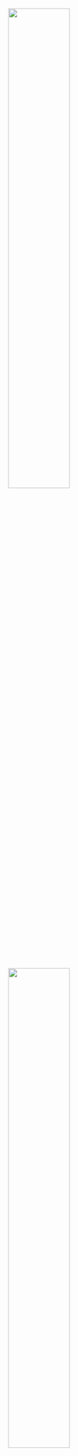 <br />
<p align="center">
    <a href="https://github.com/mosaicml/composer#gh-light-mode-only" class="only-light">
      <img src="./docs/source/_static/logo-light-mode.png" width="50%"/>
    </a>
    <!-- SETUPTOOLS_LONG_DESCRIPTION_HIDE_BEGIN -->
    <a href="https://github.com/mosaicml/composer#gh-dark-mode-only" class="only-dark">
      <img src="./docs/source/_static/logo-dark-mode.png" width="50%"/>
    </a>
    <!-- SETUPTOOLS_LONG_DESCRIPTION_HIDE_END -->
</p>

<h2><p align="center">Supercharge your Model Training</p></h2>
<h3><p align="center">Deep Learning Framework for Training at Scale</p></h3>

<h4><p align='center'>
<a href="https://www.mosaicml.com">[Website]</a>
- <a href="https://docs.mosaicml.com/projects/composer/en/stable/getting_started/installation.html">[Getting Started]</a>
- <a href="https://docs.mosaicml.com/projects/composer/">[Docs]</a>
- <a href="https://www.databricks.com/company/careers/open-positions?department=Mosaic%20AI&location=all">[We're Hiring!]</a>
</p></h4>

<p align="center">
    <a href="https://pypi.org/project/mosaicml/">
        <img alt="PyPi Version" src="https://img.shields.io/pypi/pyversions/mosaicml">
    </a>
    <a href="https://pypi.org/project/mosaicml/">
        <img alt="PyPi Package Version" src="https://img.shields.io/pypi/v/mosaicml">
    </a>
    <a href="https://pepy.tech/project/mosaicml/">
        <img alt="PyPi Downloads" src="https://static.pepy.tech/personalized-badge/mosaicml?period=month&units=international_system&left_color=grey&right_color=blue&left_text=Downloads/month">
    </a>
    <a href="https://docs.mosaicml.com/projects/composer/en/stable/">
        <img alt="Documentation" src="https://readthedocs.org/projects/composer/badge/?version=stable">
    </a>
    <a href="https://dub.sh/mcomm">
        <img alt="Chat @ Slack" src="https://img.shields.io/badge/slack-chat-2eb67d.svg?logo=slack">
    </a>
    <a href="https://github.com/mosaicml/composer/blob/dev/LICENSE">
        <img alt="License" src="https://img.shields.io/badge/License-Apache%202.0-green.svg?logo=slack">
    </a>
</p>
<br />

# **👋 elcome**

Composer is an open-source deep learning training library by [MosaicML](https://www.mosaicml.com/). Built on top of PyTorch, the Composer library makes it easier to implement distributed training workflows on large-scale clusters.

We built Composer to be **optimized for scalability and usability**, integrating best practices for efficient, multi-node training. By abstracting away low-level complexities like parallelism techniques, distributed data loading, and memory optimization, you can focus on training modern ML models and running experiments without slowing down.

We recommend using Composer to speedup your experimentation workflow if you’re training neural networks of any size, including:

- Large Language Models (LLMs)
- Diffusion models
- Embedding models (e.g. BERT)
- Transformer-based models
- Convolutional Neural Networks (CNNs)

Composer is heavily used by the MosaicML research team to train state-of-the-art models like MPT, and we open-sourced this library to enable the ML community to do the same. This framework is used by organizations in both the tech industry and the academic sphere and is continually updated with new features, bug fixes, and stability improvements for production workloads.

# **🔑 Key Features**
![Composer is to give you better workflows with the ability to maximize scale and customizability.](docs/source/_static/images/key_features.png)

We designed Composer from the ground up for modern deep learning workloads. Gone are the days of AlexNet and ResNet, when state-of-the-art models could be trained on a couple of desktop GPUs. Today, developing the latest and greatest deep learning models often requires cluster-scale hardware — but with Composer’s help, you’ll hardly notice the difference.

The heart of Composer is our Trainer abstraction: a highly optimized PyTorch training loop designed to allow both you and your model to iterate faster. Our trainer has simple ways for you to configure your parallelization scheme, data loaders, metrics, loggers, and more.

## Scalability

Whether you’re training on 1 GPU or 512 GPUs, 50MB or 10TB of data - Composer is built to keep your workflow simple.

- [**FSDP**](https://docs.mosaicml.com/projects/composer/en/stable/notes/distributed_training.html#fullyshardeddataparallel-fsdp): For large models that are too large to fit on GPUs, Composer has integrated PyTorch [FullyShardedDataParallelism](https://docs.mosaicml.com/projects/composer/en/stable/notes/distributed_training.html#fullyshardeddataparallel-fsdp) into our trainer and made it simple to efficiently parallelize custom models. We’ve found FSDP is competitive performance-wise with much more complex parallelism strategies. Alternatively, Composer also supports standard PyTorch distributed data parallelism (DDP) execution.
- [**Elastic sharded checkpointing**](https://docs.mosaicml.com/projects/composer/en/stable/notes/distributed_training.html#saving-and-loading-sharded-checkpoints-with-fsdp): Save on eight GPUs, resume on sixteen. Composer supports elastic sharded checkpointing, so you never have to worry if your sharded saved state is compatible with your new hardware setup.
- **Data streaming:** Working with large datasets? Download datasets from cloud blob storage on the fly by integrating with MosaicML [StreamingDataset](https://github.com/mosaicml/streaming) during model training.

## Customizability

Other high-level deep learning trainers provide simplicity at the cost of rigidity. When you want to add your own features, their abstractions get in your way. Composer, on the other hand, provides simple ways for you to customize our Trainer to your needs.

![Composer’s training loop has a series of events that occur at each stage in the training process.](docs/source/_static/images/traning_loop.png)

***Fig. 1:** Composer’s training loop has a series of events that occur at each stage in the training process. Callbacks are functions that users write to run at specific events. For example, our [Learning Rate Monitor Callback](https://docs.mosaicml.com/projects/composer/en/stable/api_reference/generated/composer.callbacks.LRMonitor.html#composer.callbacks.LRMonitor) logs the learning rate at every BATCH_END event.*

- [**Callbacks**](https://docs.mosaicml.com/projects/composer/en/stable/trainer/callbacks.html): Composer’s callback system allows you to insert custom logic at any point in the training loop. We’ve written callbacks to monitor memory usage, log and visualize images, and estimate your model’s remaining training time, to name a few. This feature is popular among researchers who want to implement and experiment with custom training techniques.
- [**Speedup algorithms**](https://docs.mosaicml.com/projects/composer/en/stable/examples/custom_speedup_methods.html): We draw from the latest research to create a collection of algorithmic speedups. Stack these speedups into MosaicML recipes to boost your training speeds. Our team has open-sourced the optimal combinations of speedups for different types of models.
    - **8x speedup: Stable Diffusion**
        - $200k original SD2 cost —> $50k ([Blog](https://www.mosaicml.com/blog/diffusion))
    - **7x speedup: ResNet-50 on ImageNet**
        - 3h33m —> 25m on 8xA100 ([Blog](https://www.mosaicml.com/blog/mosaic-resnet))
    - **8.8x speedup: BERT-Base Pretraining**
        - 10h —> 1.13h on 8xA100 ([Blog](https://www.mosaicml.com/blog/mosaicbert))
    - **5.4x speedup: DeepLab v3 on ADE20K**
        - 3h30m —> 39m on 8xA100 ([Blog](https://www.mosaicml.com/blog/behind-the-scenes))

## Better workflows

Composer is built to automate away low-level pain points and headaches so you can focus on the important (and fun) parts of deep learning and iterate faster.

- [**Auto-resumption**](https://docs.mosaicml.com/projects/composer/en/stable/notes/resumption.html): Failed training run? Have no fear — just re-run your code, and Composer will automatically resume from your latest saved checkpoint.
- [**CUDA OOM Prevention**](https://docs.mosaicml.com/projects/composer/en/stable/examples/auto_microbatching.html): Say goodbye to out-of-memory errors. Set your microbatch size to “auto”, and Composer will automatically select the biggest one that fits on your GPUs.
- **[Time Abstractions](https://docs.mosaicml.com/projects/composer/en/latest/trainer/time.html):** Ever messed up your conversion between update steps, epochs, samples, and tokens? Specify your training duration with custom units (epochs, batches, samples, and tokens) in your training loop with our `Time` class.

## Integrations

Integrate with the tools you know and love for experiment tracking and data streaming.

- **Cloud integrations**: Our Checkpointing and logging features have first-class support for remote storage and loading from Cloud bucket (OCI, GCP, AWS S3).
- **********Experiment tracking:********** Weights and Biases, MLFlow, CometML, and neptune.ai — the choice is yours, easily log your data to your favorite platform.

# **🚀 Getting Started**

## **📍**Prerequisites

Composer is designed for users who are comfortable with Python and have basic familiarity with deep learning fundamentals and PyTorch.

**********************************************Software requirements:**********************************************  A recent version of PyTorch.

**********************************************Hardware requirements:**********************************************  System with CUDA-compatible GPUs (AMD + RoCM coming soon!). Composer can run on CPUs, but for full benefits, we recommend using it on hardware accelerators.

## **💾 Installation**

Composer can be installed with `pip`:

<!--pytest.mark.skip-->
```bash
pip install mosaicml
```

To simplify the environment setup for Composer, we also provide a set of [pre-built Docker images](https://docs.mosaicml.com/projects/composer/en/stable/getting_started/installation.html#docker). We *highly recommend* you use our Docker images.

## **🏁 Quick Start**

Here is a code snippet demonstrating our Trainer on the MNIST dataset.

<!--pytest.mark.filterwarnings(r'ignore:Some targets have less than 1 total probability:UserWarning')-->
<!--pytest.mark.filterwarnings('ignore:Cannot split tensor of length .* into batches of size 128.*:UserWarning')-->
```python
import torch
import torch.nn as nn
import torch.nn.functional as F
from torchvision import datasets, transforms
from torch.utils.data import DataLoader

from composer import Trainer
from composer.models import ComposerClassifier
from composer.algorithms import LabelSmoothing, CutMix, ChannelsLast

class Model(nn.Module):
    """Toy convolutional neural network architecture in pytorch for MNIST."""

    def __init__(self, num_classes: int = 10):
        super().__init__()

        self.num_classes = num_classes

        self.conv1 = nn.Conv2d(1, 16, (3, 3), padding=0)
        self.conv2 = nn.Conv2d(16, 32, (3, 3), padding=0)
        self.bn = nn.BatchNorm2d(32)
        self.fc1 = nn.Linear(32 * 16, 32)
        self.fc2 = nn.Linear(32, num_classes)

    def forward(self, x):
        out = self.conv1(x)
        out = F.relu(out)
        out = self.conv2(out)
        out = self.bn(out)
        out = F.relu(out)
        out = F.adaptive_avg_pool2d(out, (4, 4))
        out = torch.flatten(out, 1, -1)
        out = self.fc1(out)
        out = F.relu(out)
        return self.fc2(out)

transform = transforms.Compose([transforms.ToTensor()])
dataset = datasets.MNIST("data", train=True, download=True, transform=transform)
train_dataloader = DataLoader(dataset, batch_size=128)

trainer = Trainer(
    model=ComposerClassifier(module=Model(), num_classes=10),
    train_dataloader=train_dataloader,
    max_duration="2ep",
    algorithms=[
        LabelSmoothing(smoothing=0.1),
        CutMix(alpha=1.0),
        ChannelsLast(),
    ],
)
trainer.fit()
```

Next, check out our [Getting Started Colab](https://colab.research.google.com/github/mosaicml/composer/blob/9f594876f957c912758e540598ac9f47a468c39d/examples/getting_started.ipynb) for a walk-through of Composer’s main features. In this tutorial, we will cover the basics of the Composer Trainer:

- Dataloader
- Trainer
- Optimizer and Scheduler
- Logging
- Training a baseline model
- Speeding up training

## **📚 Learn more**

Once you’ve completed the Quick Start, you can go through the below tutorials or our [documentation](https://docs.mosaicml.com/projects/composer/en/stable/) to further familiarize yourself with Composer.

If you have any questions, please feel free to reach out to us on our [Community Slack](https://dub.sh/mcomm)!

Here are some resources actively maintained by the Composer community to help you get started:
<table>
<thead>
  <tr>
      <th><b>Resource</b></th>
      <th><b>Details</b></th>
  </tr>
</thead>
<tbody>
    <tr>
    <td><a href="https://colab.research.google.com/github/mosaicml/composer/blob/dev/examples/finetune_huggingface.ipynb" target="_blank" rel="noopener noreferrer">Training BERTs with Composer and 🤗 </a></td>
    <td>A Colab Notebook showing how to train BERT models with Composer and 🤗!</td>
  </tr>
  <tr>
    <td><a href="https://github.com/mosaicml/llm-foundry/blob/main/TUTORIAL.md" target="_blank" rel="noopener noreferrer">Pretraining and Finetuning an LLM Tutorial</a></td>
    <td>A tutorial from MosaicML’s LLM Foundry, using MosaicML Composer, StreamingDataset, and MCLI on training and evaluating LLMs.</td>
  </tr>
  <tr>
    <td><a href="https://docs.mosaicml.com/projects/composer/en/stable/examples/migrate_from_ptl.html" target="_blank" rel="noopener noreferrer">Migrating from PyTorch Lightning</a></td>
    <td>A tutorial is to illustrating a path from working in PyTorch Lightning to working in Composer.</td>
  </tr>
  <tr>
    <td><a href="https://docs.mosaicml.com/projects/composer/en/stable/examples/finetune_huggingface.html" target="_blank" rel="noopener noreferrer">Finetuning and Pretraining HuggingFace Models</a></td>
    <td>Want to use Hugging Face models with Composer? No problem. Here, we’ll walk through using Composer to fine-tune a pretrained Hugging Face BERT model.</td>
  </tr>
  <tr>
    <td><a href="https://colab.research.google.com/github/mosaicml/composer/blob/dev/examples/custom_speedup_methods.ipynb" target="_blank" rel="noopener noreferrer">Building Speedup Methods</a></td>
    <td>A Colab Notebook showing how to build new training modifications on top of Composer</td>
  </tr>

</tbody>
</table>

# 🛠️ For Best Results, Use within the Databricks & MosaicML Ecosystem

Composer can be used on its own, but for the smoothest experience we recommend using it in combination with other components of the MosaicML ecosystem:

![We recommend that you train models with Composer, MosaicML StreamingDatasets, and Mosaic AI training.](docs/source/_static/images/ecosystem.png)

- [**Mosaic AI training**](https://www.databricks.com/product/machine-learning/mosaic-ai-training) (MCLI)- Our proprietary Command Line Interface (CLI) and Python SDK for orchestrating, scaling, and monitoring the GPU nodes and container images executing training and deployment. Used by our customers for training their own Generative AI models.
    - **To get started, [reach out here](https://www.databricks.com/company/contact) and check out our [Training](https://www.databricks.com/product/machine-learning/mosaic-ai-training) product pages**
- [**MosaicML LLM Foundry**](https://github.com/mosaicml/llm-foundry) - This open source repository contains code for training, finetuning, evaluating, and preparing LLMs for inference with [Composer](https://github.com/mosaicml/composer). Designed to be easy to use, efficient and flexible, this codebase is designed to enable rapid experimentation with the latest techniques.
- [**MosaicML StreamingDataset**](https://github.com/mosaicml/streaming) - Open-source library for fast, accurate streaming from cloud storage.
- [**MosaicML Diffusion**](https://github.com/mosaicml/diffusion) - Open-source code to train your own Stable Diffusion model on your own data.  Learn more via our blogs: ([Results](https://www.mosaicml.com/blog/stable-diffusion-2) , [Speedup Details](https://www.mosaicml.com/blog/diffusion))

# **🏆 Project Showcase**

Here are some projects and experiments that used Composer. Got something to add? Share in our [Community Slack](https://dub.sh/mcomm)!

- [**MPT Foundation Series:**](https://www.mosaicml.com/mpt) Commercially usable open source LLMs, optimized for fast training and inference and trained with Composer.
    - [MPT-7B Blog](https://www.mosaicml.com/blog/mpt-7b)
    - [MPT-7B-8k Blog](https://www.mosaicml.com/blog/long-context-mpt-7b-8k)
    - [MPT-30B Blog](https://www.mosaicml.com/blog/mpt-30b)
- [**Mosaic Diffusion Models**](https://www.mosaicml.com/blog/training-stable-diffusion-from-scratch-costs-160k): see how we trained a stable diffusion model from scratch for <$50k
- [**replit-code-v1-3b**](https://huggingface.co/replit/replit-code-v1-3b): A 2.7B Causal Language Model focused on **Code Completion,** trained by Replit on Mosaic AI training in 10 days.
- **BabyLLM:** the first LLM to support both Arabic and English. This 7B model was trained by MetaDialog on the world’s largest Arabic/English dataset to improve customer support workflows ([Blog](https://blogs.nvidia.com/blog/2023/08/31/generative-ai-startups-africa-middle-east/))
- [**BioMedLM**](https://www.mosaicml.com/blog/introducing-pubmed-gpt): a domain-specific LLM for Bio Medicine built by MosaicML and [Stanford CRFM](https://crfm.stanford.edu/)

# 💫 Contributors

Composer is part of the broader Machine Learning community, and we welcome any contributions, pull requests, or issues!

To start contributing, see our [Contributing](https://github.com/mosaicml/composer/blob/dev/CONTRIBUTING.md) page.

P.S.: [We're hiring](https://www.databricks.com/company/careers/open-positions?department=Mosaic%20AI&location=all)!

# ❓FAQ

- **What is the best tech stack you recommend when training large models?**
    - We recommend that users combine components of the MosaicML ecosystem for the smoothest experience:
        - Composer
        - [StreamingDataset](https://github.com/mosaicml/streaming)
        - [MCLI](https://www.databricks.com/product/machine-learning/mosaic-ai-training) (Databricks Mosaic AI Training)
- **How can I get community support for using Composer?**
    - You can join our [Community Slack](https://dub.sh/mcomm)!
- **How does Composer compare to other trainers like NeMo Megatron and PyTorch Lightning?**
    - We built Composer to be optimized for both simplicity and efficiency. Community users have shared that they enjoy Composer for its capabilities and ease of use compared to alternative libraries.
- **How do I use Composer to train graph neural networks (GNNs), or Generative Adversarial Networks (GANs), or models for reinforcement learning (RL)?**
    - We recommend you use alternative libraries for if you want to train these types of models - a lot of assumptions we made when designing Composer are suboptimal for GNNs, RL, and GANs
- **How can I speed up HuggingFace downloads?
    - You can use hf transfer (`pip install hf-transfer`) and set the environment variable `HF_HUB_ENABLE_HF_TRANSFER=1`

# ✍️ Citation
```
@misc{mosaicml2022composer,
    author = {The Mosaic ML Team},
    title = {composer},
    year = {2021},
    howpublished = {\url{https://github.com/mosaicml/composer/}},
}
```
